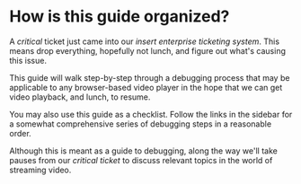 # How is this guide organized?

A *critical* ticket just came into our *insert enterprise ticketing system*. This means drop everything, hopefully not lunch, and figure out what's causing this issue.

This guide will walk step-by-step through a debugging process that may be applicable to any browser-based video player in the hope that we can get video playback, and lunch, to resume.

You may also use this guide as a checklist. Follow the links in the sidebar for a somewhat comprehensive series of debugging steps in a reasonable order.

Although this is meant as a guide to debugging, along the way we'll take pauses from our *critical ticket* to discuss relevant topics in the world of streaming video.
